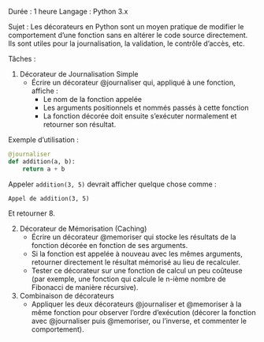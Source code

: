 Durée : 1 heure
Langage : Python 3.x

Sujet : Les décorateurs en Python sont un moyen pratique de modifier le comportement d’une fonction sans en altérer le code source directement. Ils sont utiles pour la journalisation, la validation, le contrôle d’accès, etc.

Tâches :
1. Décorateur de Journalisation Simple
     - Écrire un décorateur @journaliser qui, appliqué à une fonction, affiche :
       - Le nom de la fonction appelée
       - Les arguments positionnels et nommés passés à cette fonction
       - La fonction décorée doit ensuite s’exécuter normalement et retourner son résultat.

Exemple d’utilisation :

```py
@journaliser
def addition(a, b):
    return a + b
```

Appeler `addition(3, 5)` devrait afficher quelque chose comme :

`Appel de addition(3, 5)`

Et retourner 8.

2. Décorateur de Mémorisation (Caching)
   - Écrire un décorateur @memoriser qui stocke les résultats de la fonction décorée en fonction de ses arguments.
   - Si la fonction est appelée à nouveau avec les mêmes arguments, retourner directement le résultat mémorisé au lieu de recalculer.
   - Tester ce décorateur sur une fonction de calcul un peu coûteuse (par exemple, une fonction qui calcule le n-ième nombre de Fibonacci de manière récursive).
3. Combinaison de décorateurs
   - Appliquer les deux décorateurs @journaliser et @memoriser à la même fonction pour observer l’ordre d’exécution (décorer la fonction avec @journaliser puis @memoriser, ou l’inverse, et commenter le comportement).
